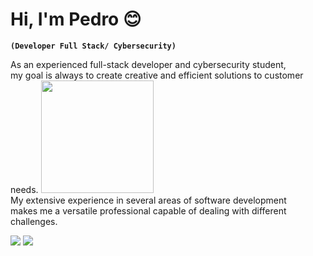 # Hi, I'm Pedro 😊

**`(Developer Full Stack/ Cybersecurity)`**

As an experienced full-stack developer and cybersecurity student,<br/>
my goal is always to create creative and efficient solutions to customer needs.
                                                                    <img position="relative" left="50px" height="180em" src="https://media3.giphy.com/media/iJsjsm6dhNPiQBvztq/giphy.gif?cid=ecf05e47n1momrvnvwruweqff79l5m83y5d7wucs6pqwj9in&rid=giphy.gif&ct=s"><br/>
My extensive experience in several areas of software development <br/>
makes me a versatile professional capable of dealing with different challenges.<br/>

<p align="left">
    <a href="https://t.me/boloto1979"><img src="https://img.shields.io/badge/Telegram-2CA5E0?style=for-the-badge&logo=telegram&logoColor=white"></a>
    <a href="https://criarmeulink.com.br/u/1675193138"><img src="https://img.shields.io/badge/Gmail-D14836?style=for-the-badge&logo=gmail&logoColor=white"></a>
</p>
